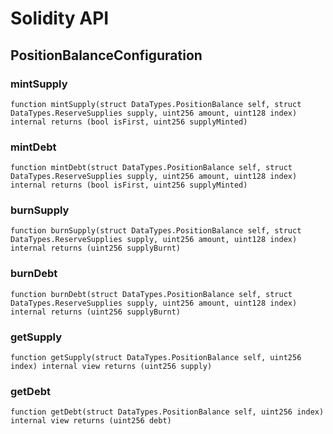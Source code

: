 # Solidity API

## PositionBalanceConfiguration

### mintSupply

```solidity
function mintSupply(struct DataTypes.PositionBalance self, struct DataTypes.ReserveSupplies supply, uint256 amount, uint128 index) internal returns (bool isFirst, uint256 supplyMinted)
```

### mintDebt

```solidity
function mintDebt(struct DataTypes.PositionBalance self, struct DataTypes.ReserveSupplies supply, uint256 amount, uint128 index) internal returns (bool isFirst, uint256 supplyMinted)
```

### burnSupply

```solidity
function burnSupply(struct DataTypes.PositionBalance self, struct DataTypes.ReserveSupplies supply, uint256 amount, uint128 index) internal returns (uint256 supplyBurnt)
```

### burnDebt

```solidity
function burnDebt(struct DataTypes.PositionBalance self, struct DataTypes.ReserveSupplies supply, uint256 amount, uint128 index) internal returns (uint256 supplyBurnt)
```

### getSupply

```solidity
function getSupply(struct DataTypes.PositionBalance self, uint256 index) internal view returns (uint256 supply)
```

### getDebt

```solidity
function getDebt(struct DataTypes.PositionBalance self, uint256 index) internal view returns (uint256 debt)
```

